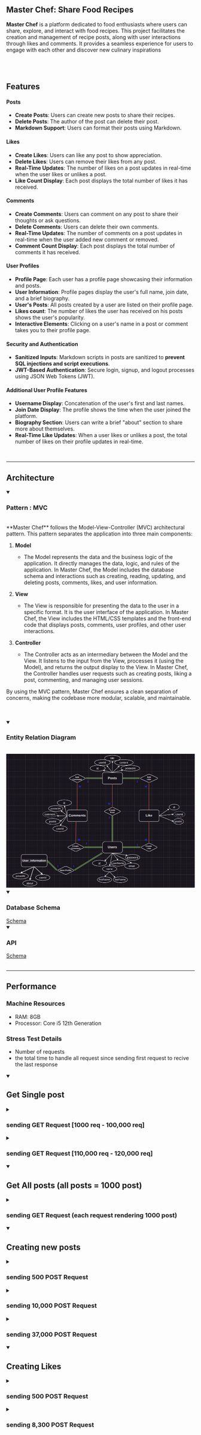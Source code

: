 ## Master Chef: Share Food Recipes

**Master Chef** is a platform dedicated to food enthusiasts where users can share, explore, and interact with food recipes. This project facilitates the creation and management of recipe posts, along with user interactions through likes and comments. It provides a seamless experience for users to engage with each other and discover new culinary inspirations

<br/>
<br/>


## Features

   
#### Posts
- **Create Posts**: Users can create new posts to share their recipes.
- **Delete Posts**: The author of the post can delete their post.
- **Markdown Support**: Users can format their posts using Markdown.

#### Likes
- **Create Likes**: Users can like any post to show appreciation.
- **Delete Likes**: Users can remove their likes from any post.
- **Real-Time Updates**: The number of likes on a post updates in real-time when the user likes or unlikes a post.
- **Like Count Display**: Each post displays the total number of likes it has received.

#### Comments
- **Create Comments**: Users can comment on any post to share their thoughts or ask questions.
- **Delete Comments**: Users can delete their own comments.
- **Real-Time Updates**: The number of comments on a post updates in real-time when the user added new comment or removed.
- **Comment Count Display**: Each post displays the total number of comments it has received.

#### User Profiles
- **Profile Page**: Each user has a profile page showcasing their information and posts.
- **User Information**: Profile pages display the user's full name, join date, and a brief biography.
- **User's Posts**: All posts created by a user are listed on their profile page.
- **Likes count**: The number of likes the user has received on his posts shows the user's popularity.
- **Interactive Elements**: Clicking on a user's name in a post or comment takes you to their profile page.

#### Security and Authentication
- **Sanitized Inputs**: Markdown scripts in posts are sanitized to **prevent SQL injections and script executions**.
- **JWT-Based Authentication**: Secure login, signup, and logout processes using JSON Web Tokens (JWT).

#### Additional User Profile Features
- **Username Display**: Concatenation of the user's first and last names.
- **Join Date Display**: The profile shows the time when the user joined the platform.
- **Biography Section**: Users can write a brief "about" section to share more about themselves.
- **Real-Time Like Updates**: When a user likes or unlikes a post, the total number of likes on their profile updates in real-time.

</details>

<br/>

-----------------------------------------------------------

## Architecture

<details open>
<summary>
  <h3> Pattern : MVC </h3>
</summary>
<br>
**Master Chef** follows the Model-View-Controller (MVC) architectural pattern. This pattern separates the application into three main components:

1. **Model**
   - The Model represents the data and the business logic of the application. It directly manages the data, logic, and rules of the application. In Master Chef, the Model includes the database schema and interactions such as creating, reading, updating, and deleting posts, comments, likes, and user information.

2. **View**
   - The View is responsible for presenting the data to the user in a specific format. It is the user interface of the application. In Master Chef, the View includes the HTML/CSS templates and the front-end code that displays posts, comments, user profiles, and other user interactions.

3. **Controller**
   - The Controller acts as an intermediary between the Model and the View. It listens to the input from the View, processes it (using the Model), and returns the output display to the View. In Master Chef, the Controller handles user requests such as creating posts, liking a post, commenting, and managing user sessions.

By using the MVC pattern, Master Chef ensures a clean separation of concerns, making the codebase more modular, scalable, and maintainable.

<br/>
</details>


<br/>

<details open>
<summary>
   <h3> Entity Relation Diagram </h3>
</summary>
<br>
   <img src="./docs/architecture/ERDPic.png" />
<br>
</details>


<details open>
<summary>
   <h3> Database Schema </h3>
</summary>
   <a href="./docs/architecture/schema.md">
     Schema 
      </a>
<br>
</details>


<details open>
<summary>
   <h3> API </h3>
</summary>
   <a href="./docs/architecture/API.md">
     Schema 
      </a>
<br>
</details>

<br/>

----------------------------------------------------------------------

## Performance

### Machine Resources
- RAM: 8GB
- Processor: Core i5 12th Generation


### Stress Test Details
   - Number of requests
   - the total time to handle all request since sending first request to recive the last response



<details open>
<summary>
   <h2>  Get Single post </h2>
</summary>

   <details>
      <summary>
         <h3> sending GET Request [1000 req - 100,000 req] </h3>
      </summary>
      <h4> handling 1000 REQ in ~ 0.8 SEC </h4>
      <h4> handling 10,000 REQ in ~ 6.1 SEC </h4>
      <h4> handling 100,000 REQ in ~ 49.4 SEC </h4>
      <img src="./docs/performance/stressTest/createGetRequest/getSinglePost/get single post request.png" />
   </details>

   <details>
      <summary>
         <h3> sending GET Request [110,000 req - 120,000 req] </h3>
      </summary>
      <h4> handling 110,000 REQ in ~ 54.2 SEC </h4>
      <h4> handling 120,000 REQ in ~ 59.8 SEC  (~ per minute) </h4>
      <img src="./docs/performance/stressTest/createGetRequest/getSinglePost/get single post rquest 2.png" />
   </details>

</details>

<details open>
<summary>
   <h2>  Get All posts (all posts = 1000 post) </h2>
</summary>

<details>
   <summary>
      <h3> sending GET Request (each request rendering 1000 post)</h3>
   </summary>
   <h4> handling 150 REQ in ~ 1.1 SEC  [ redering (150req x 1000post) = 150,0000 post / 1.1 sec)</h4>
   <h4> handling 500 REQ in ~ 3.7 SEC  [ redering (500req x 1000post) = 500,0000 post / 3.7 sec)</h4>
   <h4> handling 1000 REQ in ~ 7.2 SEC [ redering (1000req x 1000post) = 1,000,0000 post / 7.2 sec)</h4>
   <h4> handling 8000 REQ in ~ 56.8 SEC [ redering (8000req x 1000post) = 8,000,0000 post / 56.8 sec)</h4>
   <img src="./docs/performance/stressTest/createGetRequest/getAllposts/get all posts request.png" />
   </details>
</details>


<details open>
   
<summary>
   <h2> Creating new posts </h2>
</summary>

   <details>
      <summary>
         <h3> sending 500 POST Request </h3>
      </summary>
      <h4> handling 500 REQ in ~ 0.9 SEC </h4>
      <img src="./docs/performance/stressTest/createPostRequest/createNewPost/creating 500 new post.png" />
   </details>
   <details>
      <summary>
         <h3> sending 10,000 POST Request </h3>
      </summary>
      <h4> handling 10,000 REQ in ~ 15.8 SEC </h4>
      <img src="./docs/performance/stressTest/createPostRequest/createNewPost/creating 10,000 new post.png" />
   </details>
    <details>
      <summary>
         <h3> sending 37,000 POST Request </h3>
      </summary>
      <h4> handling 37,000 REQ in ~ 58.9 SEC (~ per minute) </h4>
      <img src="./docs/performance/stressTest/createPostRequest/createNewPost/creating 37,000 new post.png" />
   </details>

</details>

<details open>


<summary>
   <h2> Creating Likes </h2>
</summary>

   <details>
      <summary>
         <h3> sending 500 POST Request </h3>
      </summary>
      <h4> handling 500 REQ in ~ 1.1 SEC </h4>
      <img src="./docs/performance/stressTest/createPostRequest/createLikeOnPost/creating 500 like.png" />
   </details>
   <details>
      <summary>
         <h3> sending 8,300 POST Request </h3>
      </summary>
      <h4> handling 8,300 REQ in ~ 59.7 SEC  (~ per minute) </h4>
      <img src="./docs/performance/stressTest/createPostRequest/createLikeOnPost/creating 8,300 like.png" />
   </details>

</details>



